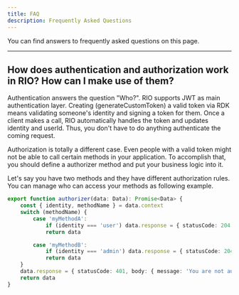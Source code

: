 ```yaml
---
title: FAQ
description: Frequently Asked Questions
---
```


You can find answers to frequently asked questions on this page.

---

## How does authentication and authorization work in RIO? How can I make use of them?

Authentication answers the question "Who?". RIO supports JWT as main authentication layer.
Creating (generateCustomToken) a valid token via RDK means validating someone's identity and signing a token for them.
Once a client makes a call, RIO automatically handles the token and updates identity and userId.
Thus, you don't have to do anything authenticate the coming request.

Authorization is totally a different case. Even people with a valid token might not be able to call certain methods in your application.
To accomplish that, you should define a authorizer method and put your business logic into it.

Let's say you have two methods and they have different authorization rules. You can manage who can access your methods as following example.

```typescript
export function authorizer(data: Data): Promise<Data> {
    const { identity, methodName } = data.context
    switch (methodName) {
        case 'myMethodA':
            if (identity === 'user') data.response = { statusCode: 204 }
            return data

        case 'myMethodB':
            if (identity === 'admin') data.response = { statusCode: 204 }
            return data
    }
    data.response = { statusCode: 401, body: { message: 'You are not authorized!' } }
    return data
}
```
